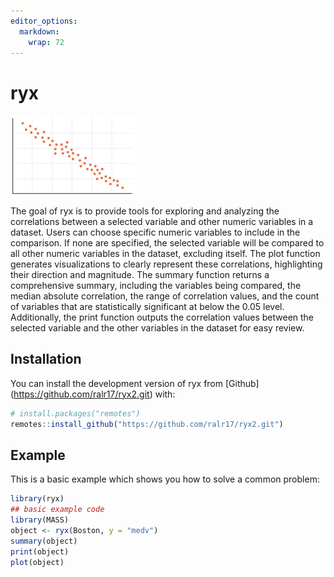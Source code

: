 ```yaml
---
editor_options: 
  markdown: 
    wrap: 72
---
```


# ryx

<img src="man/figures/scatterplot1.png" alt="General Scatter Plot with correlation" width="200"/>

<!-- badges: start -->

<!-- badges: end -->

The goal of ryx is to provide tools for exploring and analyzing the
correlations between a selected variable and other numeric variables in
a dataset. Users can choose specific numeric variables to include in the
comparison. If none are specified, the selected variable will be
compared to all other numeric variables in the dataset, excluding
itself. The plot function generates visualizations to clearly represent
these correlations, highlighting their direction and magnitude. The
summary function returns a comprehensive summary, including the
variables being compared, the median absolute correlation, the range of
correlation values, and the count of variables that are statistically
significant at below the 0.05 level. Additionally, the print function
outputs the correlation values between the selected variable and the
other variables in the dataset for easy review.

## Installation

You can install the development version of ryx from [Github]
(<https://github.com/ralr17/ryx2.git>) with:

``` r
# install.packages("remotes")
remotes::install_github("https://github.com/ralr17/ryx2.git")
```

## Example

This is a basic example which shows you how to solve a common problem:

``` r
library(ryx)
## basic example code
library(MASS)
object <- ryx(Boston, y = "medv")
summary(object)
print(object)
plot(object)
```
